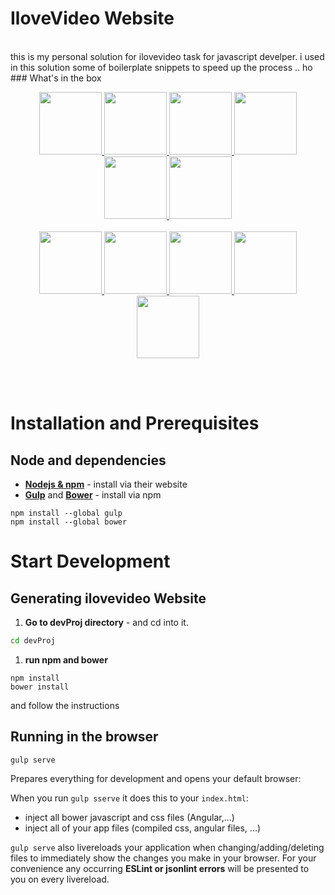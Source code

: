 # IloveVideo Website
<br>
this is my personal solution for ilovevideo task for javascript develper.
i used in this solution some of boilerplate snippets to speed up the process .. ho
<br>
### What's in the box
<br>
<p align="center" >
  <a href="http://gulpjs.com/" target="_blank" alt="gulp" title="gulp">
    <img height="100" src="https://cloud.githubusercontent.com/assets/1370779/9409728/c5332474-481c-11e5-9a6e-74641a0f1782.png">
  </a>
   <a href="https://nodejs.org/" target="_blank" alt="nodejs" title="nodejs">
    <img height="100" src="https://www.netgains.org/wp-content/uploads/2014/01/node_js.png">
  </a>
  <a href="http://bower.io/" target="_blank" alt="bower" title="bower">
    <img height="100" src="https://cloud.githubusercontent.com/assets/1370779/6041250/ef9a78b8-ac7a-11e4-9586-7e7e894e201e.png">
  </a>
  <a href="https://www.browsersync.io/" target="_blank" alt="browsersync" title="bower">
    <img height="100" src="https://cloud.githubusercontent.com/assets/1370779/16412038/77028548-3d2a-11e6-88d0-2c0d66582f4c.png">
  </a>
  <a href="https://angularjs.org/" target="_blank" alt="angularjs" title="angular">
    <img height="100" src="https://cloud.githubusercontent.com/assets/1370779/6041199/5978cb96-ac7a-11e4-9568-829e2ea4312f.png">
  </a>
  <a href="https://github.com/hapijs/joi" target="_blank" alt="joi" title="joi">
    <img height="100" src="https://camo.githubusercontent.com/9c20f86ee4df5f043a36e0bfc1ff6f5bc40e8401/68747470733a2f2f7261772e6769746875622e636f6d2f686170696a732f6a6f692f6d61737465722f696d616765732f6a6f692e706e67">
  </a>
  <br>
  <br>
  <a href="http://sass-lang.com/" target="_blank" alt="sass" title="sass">
    <img height="100" src="https://cloud.githubusercontent.com/assets/1370779/9410121/c330a3de-481e-11e5-8a69-ca0c56f6cabc.png">
  </a>
  <a href="http://eslint.org/" target="_blank" alt="eslint" title="eslint">
    <img height="100" src="https://cloud.githubusercontent.com/assets/1370779/15893052/ada5651e-2d7d-11e6-9246-dc749c7afd63.png">
  </a>
  <a href="http://karma-runner.github.io/" target="_blank" alt="karma" title="karma">
    <img height="100" src="https://cloud.githubusercontent.com/assets/1370779/9410216/44fef8fc-481f-11e5-8037-2f7f03678f4c.png">
  </a>
   <a href="https://mochajs.org/" target="_blank" alt="mocha" title="mocha">
    <img height="100" src="https://cldup.com/xFVFxOioAU.svg">
  </a>
  <a href="https://shouldjs.github.io/" target="_blank" alt="shouldJS" title="shouldJS">
    <img height="100" src="https://avatars2.githubusercontent.com/u/7722513?v=3&s=200">
  </a>
 
</p>
<br>
<br>

# Installation and Prerequisites


## Node and dependencies
-  **[Nodejs & npm](https://nodejs.org/)** - install via their website
-  **[Gulp](http://gulpjs.com/)** and **[Bower](http://bower.io/)** - install via npm

```
npm install --global gulp
npm install --global bower
```

# Start Development

## Generating ilovevideo Website
1. **Go to devProj directory** - and cd into it.

  ```sh
  cd devProj
  ```

1. **run npm and bower**

  ```
  npm install
  bower install
  ```
  and follow the instructions


## Running in the browser
```
gulp serve
```
Prepares everything for development and opens your default browser:

When you run `gulp sserve` it does this to your `index.html`:
- inject all bower javascript and css files (Angular,...)
- inject all of your app files (compiled css, angular files, ...)

`gulp serve` also livereloads your application when changing/adding/deleting files to immediately show the changes you make in your browser. For your convenience any occurring **ESLint or jsonlint errors** will be presented to you on every livereload.
